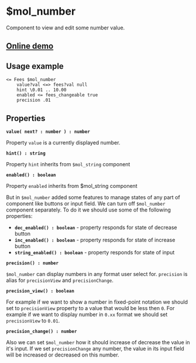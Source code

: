 # $mol_number

Component to view and edit some number value.

## [Online demo](https://mol.js.org/app/demo/-/#demo=mol_number)

## Usage example

```
<= Fees $mol_number
	value?val <=> fees?val null
	hint \0.01 .. 10.00
	enabled <= fees_changeable true
	precision .01
```

## Properties

**`value( next? : number ) : number`**

Property `value` is a currently displayed number.

**`hint() : string`**

Property `hint` inherits from `$mol_string` component

**`enabled() : boolean`**

Property `enabled` inherits from $mol_string component

But in `$mol_number` added some features to manage states of any part of component like buttons or input field.
We can turn off `$mol_number` component separately. To do it we should use some of the following properties:
* **`dec_enabled() : boolean`** - property responds for state of decrease button
* **`inc_enabled() : boolean`** - property responds for state of increase button
* **`string_enabled() : boolean`** - property responds for state of input

**`precision() : number`**

`$mol_number` can display numbers in any format user select for. `precision` is alias for `precisionView` and `precisionChange`.

**`precision_view() : boolean`**

For example if we want to show a number in fixed-point notation
we should set to `precisionView` property to a value that would be less then `0`. For example if we want to display 
number in `0.xx` format we should set `precisionView` to `0.01`.  

**`precision_change() : number`**

Also we can set `$mol_number` how it should increase of decrease the value in it's input. If we set `precisionChange` any number,
the value in its input field will be increased or decreased on this number.
